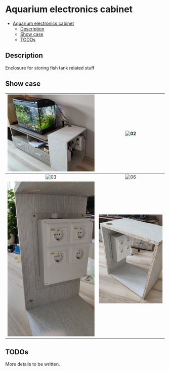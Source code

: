 # Aquarium electronics cabinet

<!-- Date: 2019.09.08  -->

- [Aquarium electronics cabinet](#aquarium-electronics-cabinet)
  - [Description](#description)
  - [Show case](#show-case)
  - [TODOs](#todos)

## Description

Enclosure for storing fish tank related stuff

## Show case

| ![01 ](./assets/aqua-cabinet-01.jpg ) | ![02 ](./assets/aqua-cabinet-02.jpg ) |
|:-------------------------------------:|:-------------------------------------:|
| ![03 ](./assets/aqua-cabinet-03.jpg ) | ![06 ](./assets/aqua-cabinet-06.jpg ) |
| ![05 ](./assets/aqua-cabinet-05.jpg ) | ![04 ](./assets/aqua-cabinet-04.jpg ) |

## TODOs

 More details to be written.
